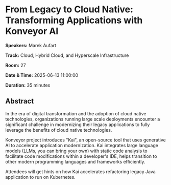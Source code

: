 # From Legacy to Cloud Native: Transforming Applications with Konveyor AI

**Speakers:** Marek Aufart
                    
**Track:** Cloud, Hybrid Cloud, and Hyperscale Infrastructure
                    
**Room:** 27
                    
**Date & Time:** 2025-06-13 11:00:00
                    
**Duration:** 35 minutes
                    
## Abstract
                    
In the era of digital transformation and the adoption of cloud native technologies, organizations running large scale deployments encounter a significant challenge in modernizing their legacy applications to fully leverage the benefits of cloud native technologies.

Konveyor project introduces "Kai", an open-source tool that uses generative AI to accelerate application modernization. Kai integrates large language models (LLMs, you can bring your own) with static code analysis to facilitate code modifications within a developer's IDE, helps transition to other modern programming languages and frameworks efficiently.

Attendees will get hints on how Kai accelerates refactoring legacy Java application to run on Kubernetes.
